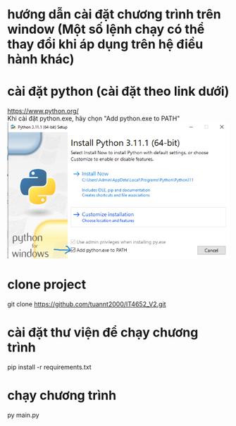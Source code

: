 # hướng dẫn cài đặt chương trình trên window (Một số lệnh chạy có thể thay đổi khi áp dụng trên hệ điều hành khác)
# cài đặt python (cài đặt theo link dưới)
https://www.python.org/ 
<br/>
Khi cài đặt python.exe, hãy chọn "Add python.exe to PATH"
![alt text](./screenshots/setting.png)

# clone project
git clone https://github.com/tuannt2000/IT4652_V2.git

# cài đặt thư viện để chạy chương trình
pip install -r requirements.txt

# chạy chương trình
py main.py
